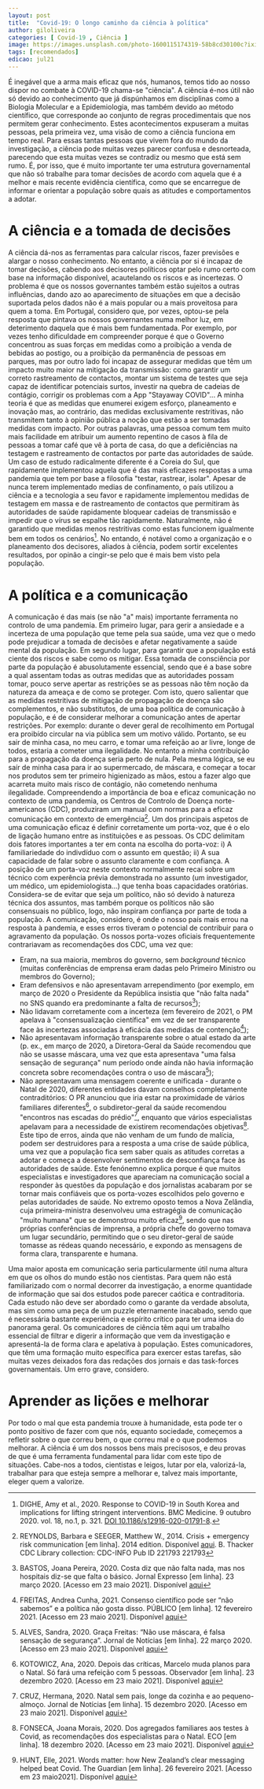 ```yaml
---
layout: post
title:  "Covid-19: O longo caminho da ciência à política"
author: giloliveira
categories: [ Covid-19 , Ciência ]
image: https://images.unsplash.com/photo-1600115174319-58b8cd30100c?ixid=MnwxMjA3fDB8MHxwaG90by1wYWdlfHx8fGVufDB8fHx8&ixlib=rb-1.2.1&auto=format&fit=crop&w=800&q=80
tags: [recomendados]
edicao: jul21
---
```


É inegável que a arma mais eficaz que nós, humanos, temos tido ao nosso dispor no combate à COVID-19 chama-se "ciência". A ciência é-nos útil não só devido ao conhecimento que já dispúnhamos em disciplinas como a Biologia Molecular e a Epidemiologia, mas também devido ao método científico, que corresponde ao conjunto de regras procedimentais que nos permitem gerar conhecimento. Estes acontecimentos expuseram a muitas pessoas, pela primeira vez, uma visão de como a ciência funciona em tempo real. Para essas tantas pessoas que vivem fora do mundo da investigação, a ciência pode muitas vezes parecer confusa e desnorteada, parecendo que esta muitas vezes se contradiz ou mesmo que está sem rumo. É, por isso, que é muito importante ter uma estrutura governamental que não só trabalhe para tomar decisões de acordo com aquela que é a melhor e mais recente evidência científica, como que se encarregue de informar e orientar a população sobre quais as atitudes e comportamentos a adotar.

# A ciência e a tomada de decisões

A ciência dá-nos as ferramentas para calcular riscos, fazer previsões e alargar o nosso conhecimento. No entanto, a ciência por si é incapaz de tomar decisões, cabendo aos decisores políticos optar pelo rumo certo com base na informação disponível, acautelando os riscos e as incertezas. O problema é que os nossos governantes também estão sujeitos a outras influências, dando azo ao aparecimento de situações em que a decisão suportada pelos dados não é a mais popular ou a mais proveitosa para quem a toma. Em Portugal, considero que, por vezes, optou-se pela resposta que pintava os nossos governantes numa melhor luz, em deterimento daquela que é mais bem fundamentada. Por exemplo, por vezes tenho dificuldade em compreender porque é que o Governo concentrou as suas forças em medidas como a proibição a venda de bebidas ao postigo, ou a proibição da permanência de pessoas em parques, mas por outro lado foi incapaz de assegurar medidas que têm um impacto muito maior na mitigação da transmissão: como garantir um correto rastreamento de contactos, montar um sistema de testes que seja capaz de identificar potenciais surtos, investir na quebra de cadeias de contágio, corrigir os problemas com a App "Stayaway COVID"... A minha teoria é que as medidas que enumerei exigem esforço, planeamento e inovação mas, ao contrário, das medidas exclusivamente restritivas, não transmitem tanto à opinião pública a noção que estão a ser tomadas medidas com impacto. Por outras palavras, uma pessoa comum tem muito mais facilidade em atribuir um aumento repentino de casos à fila de pessoas a tomar café que vê à porta de casa, do que a deficiências na testagem e rastreamento de contactos por parte das autoridades de saúde. Um caso de estudo radicalmente diferente é a Coreia do Sul, que rapidamente implementou aquela que é das mais eficazes respostas a uma pandemia que tem por base a filosofia "testar, rastrear, isolar". Apesar de nunca terem implementado medias de confinamento, o país utilizou a ciência e a tecnologia a seu favor e rapidamente implementou medidas de testagem em massa e de rastreamento de contactos que permitiram às autoridades de saúde rapidamente bloquear cadeias de transmissão e impedir que o vírus se espalhe tão rapidamente. Naturalmente, não é garantido que medidas menos restritivas como estas funcionem igualmente bem em todos os cenários[^1]. No entando, é notável como a organização e o planeamento dos decisores, aliados à ciência, podem sortir excelentes resultados, por opinão a cingir-se pelo que é mais bem visto pela população.

# A política e a comunicação

A comunicação é das mais (se não "a" mais) importante ferramenta no controlo de uma pandemia. Em primeiro lugar, para gerir a ansiedade e a incerteza de uma população que teme pela sua saúde, uma vez que o medo pode prejudicar a tomada de decisões e afetar negativamente a saúde mental da população. Em segundo lugar, para garantir que a população está ciente dos riscos e sabe como os mitigar. Essa tomada de consciência por parte da população é abusolutamente essencial, sendo que é a base sobre a qual assentam todas as outras medidas que as autoridades possam tomar, pouco serve apertar as restrições se as pessoas não têm noção da natureza da ameaça e de como se proteger. Com isto, quero salientar que as medidas restritivas de mitigação de propagação de doença são complementos, e não substitutos, de uma boa política de comunicação à população, e é de considerar melhorar a comunicação antes de apertar restrições. Por exemplo: durante o dever geral de recolhimento em Portugal era proibído circular na via pública sem um motivo válido. Portanto, se eu sair de minha casa, no meu carro, e tomar uma refeição ao ar livre, longe de todos, estaria a cometer uma ilegalidade. No entanto a minha contribuição para a propagação da doença seria perto de nula. Pela mesma lógica, se eu saír de minha casa para ir ao supermercado, de máscara, e começar a tocar nos produtos sem ter primeiro higienizado as mãos, estou a fazer algo que acarreta muito mais risco de contágio, não cometendo nenhuma ilegalidade. Compreendendo a importância de boa e eficaz comunicação no contexto de uma pandemia, os Centros de Controlo de Doença norte-americanos (CDC), produziram um manual com normas para a eficaz comunicação em contexto de emergência[^2]. Um dos principais aspetos de uma comunicação eficaz é definir corretamente um porta-voz, que é o elo de ligação humano entre as instituições e as pessoas. Os CDC delimitam dois fatores importantes a ter em conta na escolha do porta-voz: i) A familiariedade do indivdíduo com o assunto em questão; ii) A sua capacidade de falar sobre o assunto claramente e com confiança. A posição de um porta-voz neste contexto normalmente recai sobre um técnico com experência prévia demonstrada no assunto (um investigador, um médico, um epidemiologista...) que tenha boas capacidades oratórias. Considera-se de evitar que seja um político, não só devido à natureza técnica dos assuntos, mas também porque os políticos não são consensuais no público, logo, não inspiram confiança por parte de toda a população. A comunicação, considero, é onde o nosso país mais errou na resposta à pandemia, e esses erros tiveram o potencial de contribuir para o agravamento da população. Os nossos porta-vozes oficiais frequentemente contrariavam as recomendações dos CDC, uma vez que:

* Eram, na sua maioria, membros do governo, sem *background* técnico (muitas conferências de emprensa eram dadas pelo Primeiro Ministro ou membros do Governo);
* Eram defensivos e não apresentavam arrependimento (por exemplo, em março de 2020 o Presidente da República insistia que "não falta nada" no SNS quando era predominante a falta de recursos[^3]);
* Não lidavam corretamente com a incerteza (em fevereiro de 2021, o PM apelava à "consensualização científica" em vez de ser transparente face às incertezas associadas à eficácia das medidas de contenção[^4]);
* Não apresentavam informação transparente sobre o atual estado da arte (p. ex., em março de 2020, a Diretora-Geral da Saúde recomendou que não se usasse máscara, uma vez que esta apresentava "uma falsa sensação de segurança" num período onde ainda não havia informação concreta sobre recomendações contra o uso de máscara[^5]);
* Não apresentavam uma mensagem coerente e unificada - durante o Natal de 2020, diferentes entidades davam conselhos completamente contraditórios: O PR anunciou que iria estar na proximidade de vários familiares diferentes[^6], o subdiretor-geral da saúde recomendou "encontros nas escadas do prédio"[^7], enquanto que vários especialistas apelavam para a necessidade de existirem recomendações objetivas[^8]. Este tipo de erros, ainda que não venham de um fundo de malícia, podem ser destruidores para a resposta a uma crise de saúde pública, uma vez que a população fica sem saber quais as atitudes corretas a adotar e começa a desenvolver sentimentos de desconfiança face às autoridades de saúde. Este fenónemno explica porque é que muitos especialistas e investigadores que apareciam na comunicação social a responder às questões da população e dos jornalistas acabaram por se tornar mais confiáveis que os porta-vozes escolhidos pelo governo e pelas autoridades de saúde. No extremo oposto temos a Nova Zelândia, cuja primeira-ministra desenvolveu uma estragégia de comunicação "muito humana" que se demonstrou muito eficaz[^9], sendo que nas próprias conferências de imprensa, a própria chefe do governo tomava um lugar secundário, permitindo que o seu diretor-geral de saúde tomasse as rédeas quando necessário, e expondo as mensagens de forma clara, transparente e humana.

Uma maior aposta em comunicação seria particularmente útil numa altura em que os olhos do mundo estão nos cientistas. Para quem não está familiarizado com o normal decorrer da investigação, a enorme quantidade de informação que sai dos estudos pode parecer caótica e contraditoria. Cada estudo não deve ser abordado como o garante da verdade absoluta, mas sim como uma peça de um puzzle eternamente inacabado, sendo que é necessária bastante experiência e espírito crítico para ter uma ideia do panorama geral. Os comunicadores de ciência têm aqui um trabalho essencial de filtrar e digerir a informação que vem da investigação e apresentá-la de forma clara e apelativa à população. Estes comunicadores, que têm uma formação muito específica para exercer estas tarefas, são muitas vezes deixados fora das redações dos jornais e das task-forces governamentais. Um erro grave, considero.

# Aprender as lições e melhorar

Por todo o mal que esta pandemia trouxe à humanidade, esta pode ter o ponto positivo de fazer com que nós, equanto sociedade, começemos a refletir sobre o que correu bem, o que correu mal e o que podemos melhorar. A ciência é um dos nossos bens mais precisosos, e deu provas de que é uma ferramenta fundamental para lidar com este tipo de situações. Cabe-nos a todos, cientistas e leigos, lutar por ela, valorizá-la, trabalhar para que esteja sempre a melhorar e, talvez mais importante, eleger quem a valorize.

[^1]: DIGHE, Amy et al., 2020. Response to COVID-19 in South Korea and implications for lifting stringent interventions. BMC Medicine. 9 outubro 2020. vol. 18, no.1, p. 321. [DOI 10.1186/s12916-020-01791-8](https://www.doi.org/10.1186/s12916-020-01791-8).
[^2]: REYNOLDS, Barbara e SEEGER, Matthew W., 2014. Crisis + emergency risk communication [em linha]. 2014 edition. Disponível [aqui](https://stacks.cdc.gov/view/cdc/25531Stephen). B. Thacker CDC Library collection: CDC-INFO Pub ID 221793 221793
[^3]: BASTOS, Joana Pereira, 2020. Costa diz que não falta nada, mas nos hospitais diz-se que falta o básico. Jornal Expresso [em linha]. 23 março 2020. [Acesso em 23 maio 2021]. Disponível [aqui](https://expresso.pt/coronavirus/2020-03-23-Costa-diz-que-nao-falta-nada-mas-nos-hospitais-diz-se-que-falta-o-basico)
[^4]: FREITAS, Andrea Cunha, 2021. Consenso científico pode ser “não sabemos” e a política não gosta disso. PÚBLICO [em linha]. 12 fevereiro 2021. [Acesso em 23 maio 2021]. Disponível [aqui](https://www.publico.pt/2021/02/12/ciencia/noticia/)
[^5]: ALVES, Sandra, 2020. Graça Freitas: “Não use máscara, é falsa sensação de segurança”. Jornal de Notícias [em linha]. 22 março 2020. [Acesso em 23 maio 2021]. Disponível [aqui](https://www.jn.pt/nacional/nao-use-mascara-e-falsa-sensacao-de-seguranca-11967482.html)
[^6]: KOTOWICZ, Ana, 2020. Depois das críticas, Marcelo muda planos para o Natal. Só fará uma refeição com 5 pessoas. Observador [em linha]. 23 dezembro 2020. [Acesso em 23 maio 2021]. Disponível [aqui](https://observador.pt/2020/12/23/depois-das-criticas-marcelo-muda-planos-para-o-natal-so-fara-umarefeicao-com-5-pessoas/)
[^7]: CRUZ, Hermana, 2020. Natal sem pais, longe da cozinha e ao pequeno-almoço. Jornal de Notícias [em linha]. 15 dezembro 2020. [Acesso em 23 maio 2021]. Disponível [aqui](https://www.jn.pt/nacional/natal-sem-pais-longe-da-cozinha-e-ao-pequeno-almoco--13141760.html)
[^8]: FONSECA, Joana Morais, 2020. Dos agregados familiares aos testes à Covid, as recomendações dos especialistas para o Natal. ECO [em linha]. 18 dezembro 2020. [Acesso em 23 maio 2021]. Disponível [aqui](https://eco.sapo.pt/2020/12/18/dos-agregados-familiares-aos-testes-a-covid-as-recomendacoes-dosespecialistas-para-o-natal/consenso-cientifico-nao-sabemos-politica-nao-gosta-1950497)
[^9]: HUNT, Elle, 2021. Words matter: how New Zealand’s clear messaging helped beat Covid. The Guardian [em linha]. 26 fevereiro 2021. [Acesso em 23 maio2021]. Disponível [aqui](http://www.theguardian.com/world/2021/feb/26/words-matter-how-new-zealands-clear-messaging-helped-beat-covid)
